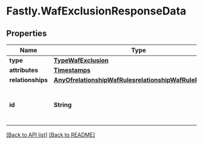 # Fastly.WafExclusionResponseData

## Properties

Name | Type | Description | Notes
------------ | ------------- | ------------- | -------------
**type** | [**TypeWafExclusion**](TypeWafExclusion.md) |  | [optional] 
**attributes** | [**Timestamps**](Timestamps.md) |  | [optional] 
**relationships** | [**AnyOfrelationshipWafRulesrelationshipWafRuleRevisions**](AnyOfrelationshipWafRulesrelationshipWafRuleRevisions.md) |  | [optional] 
**id** | **String** | Alphanumeric string identifying a WAF exclusion. | [optional] [readonly] 


[[Back to API list]](../../README.md#endpoints) [[Back to README]](../../README.md)
